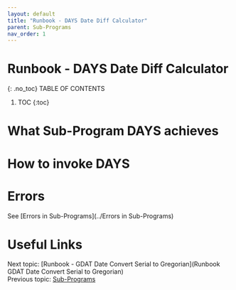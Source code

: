 ```yaml
---
layout: default
title: "Runbook - DAYS Date Diff Calculator"
parent: Sub-Programs
nav_order: 1
---
```


# Runbook - DAYS Date Diff Calculator
{: .no_toc}
TABLE OF CONTENTS 
1. TOC
{:toc}  

# What Sub-Program DAYS achieves

# How to invoke DAYS

# Errors
See [Errors in Sub-Programs](../Errors in Sub-Programs)  
  
  
# Useful Links
Next topic: [Runbook - GDAT Date Convert Serial to Gregorian](Runbook GDAT Date Convert Serial to Gregorian)  
Previous topic: [Sub-Programs](../Sub-Programs)  

